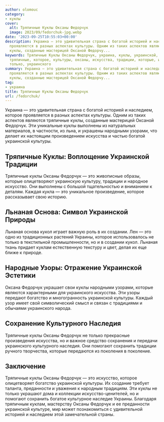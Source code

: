 ```yaml
---
author: olomouc
category:
- куклы
cover:
  alt: Тряпичные Куклы Оксаны Федорчук
  image: 2023/09/fedorchuk-jpg.webp
date: '2023-09-25T10:55:03+00:00'
description: Украина — это удивительная страна с богатой историей и наследием, которое
  проявляется в разных аспектах культуры. Одним из таких аспектов являются тряпичные
  куклы, созданные мастерицей Оксаной Федорчу...
keywords: Тряпичные Куклы Оксаны Федорчук, украина, куклы, украинской, федорчук, это,
  тряпичные, которое, культуры, оксаны, искусства, традиции, которые, искусство, льнаная,
  только, украинского
summary: Украина — это удивительная страна с богатой историей и наследием, которое
  проявляется в разных аспектах культуры. Одним из таких аспектов являются тряпичные
  куклы, созданные мастерицей Оксаной Федорчу...
tag:
- украина
title: Тряпичные Куклы Оксаны Федорчук
url: /fedorchuk/
---
```


Украина — это удивительная страна с богатой историей и наследием, которое проявляется в разных аспектах культуры. Одним из таких аспектов являются тряпичные куклы, созданные мастерицей Оксаной Федорчук. Эти уникальные куклы выполнены из натуральных материалов, в частности, из льна, и украшены народными узорами, что делает их настоящим произведением искусства и частью богатой украинской культуры.

## Тряпичные Куклы: Воплощение Украинской Традиции

Тряпичные куклы Оксаны Федорчук — это живописные образы, которые олицетворяют украинскую культуру, традиции и народное искусство. Они выполнены с большой тщательностью и вниманием к деталям. Каждая кукла — это уникальное произведение, которое рассказывает свою историю.

## Льнаная Основа: Символ Украинской Природы

Льнаная основа кукол играет важную роль в их создании. Лен — это одно из традиционных растений Украины, которое использовалось не только в текстильной промышленности, но и в создании кукол. Льнаная ткань придает куклам естественную текстуру и цвет, делая их еще ближе к природе.

## Народные Узоры: Отражение Украинской Эстетики

Оксана Федорчук украшает свои куклы народными узорами, которые являются характерными для украинского искусства. Эти узоры передают богатство и многогранность украинской культуры. Каждый узор имеет свой символический смысл и связан с традициями и обычаями украинского народа.

## Сохранение Культурного Наследия

Тряпичные куклы Оксаны Федорчук не только прекрасные произведения искусства, но и важное средство сохранения и передачи украинского культурного наследия. Они помогают сохранить традиции ручного творчества, которые передаются из поколения в поколение.

## Заключение

Тряпичные куклы Оксаны Федорчук — это искусство, которое олицетворяет богатство украинской культуры. Их создание требует таланта, преданности и уважения к народным традициям. Эти куклы не только украшают дома и коллекции искусство-ценителей, но и помогают сохранить богатое культурное наследие Украины. Благодаря тряпичным куклам, мастерству Оксаны Федорчук и ее преданности украинской культуре, мир может познакомиться с удивительной историей и наследием этой замечательной страны.